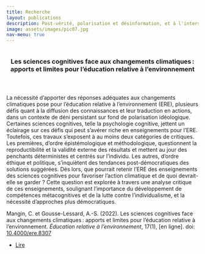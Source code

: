 ```yaml
---
title: Recherche
layout: publications
description: Post-vérité, polarisation et désinformation, et à l'intersection de l'épistémologie et de l'idéologie
image: assets/images/pic07.jpg
nav-menu: true
---
```


<!-- Main -->
<div id="main">

<!-- Two -->
<section id="two" class="spotlights">
	<section>
		<a href="https://doi.org/10.4000/ere.8307" class="image">
			<img src="{% link assets/images/ere.jpg %}" alt="" data-position="center center" />
		</a>
		<div class="content">
			<div class="inner">
				<header class="major">
					<h3>Les sciences cognitives face aux changements climatiques : apports et limites pour l’éducation relative à l’environnement</h3>
				</header>
				<p>La nécessité d’apporter des réponses adéquates aux changements climatiques pose pour l’éducation relative à l’environnement (ERE), plusieurs défis quant à la diffusion des connaissances et leur traduction en actions, dans un contexte de déni persistant sur fond de polarisation idéologique. Certaines sciences cognitives, telle la psychologie cognitive, jettent un éclairage sur ces défis qui peut s’avérer riche en enseignements pour l’ERE. Toutefois, ces travaux s’exposent à au moins deux catégories de critiques. Les premières, d’ordre épistémologique et méthodologique, questionnent la reproductibilité et la validité externe des résultats et mettent au jour des penchants déterministes et centrés sur l’individu. Les autres, d’ordre éthique et politique, s’inquiètent des tendances post-démocratiques des solutions suggérées. Dès lors, que pourrait retenir l’ERE des enseignements des sciences cognitives pour favoriser l’action climatique et de quoi devrait-elle se garder ? Cette question est explorée à travers une analyse critique de ces enseignements, soulignant l’importance du développement de compétences métacognitives et de la lutte contre l’individualisme, et la nécessité d’approches plus démocratiques.</p>
				<p>Mangin, C. et Gousse-Lessard, A.-S. (2022). Les sciences cognitives face aux changements climatiques : apports et limites pour l’éducation relative à l’environnement. <i>Éducation relative à l’environnement</i>, 17(1), [en ligne]. doi: <a href="https://doi.org/10.4000/ere.8307">10.4000/ere.8307</a></p>
				<ul class="actions">
					<li><a href="https://doi.org/10.4000/ere.8307" class="button next" target="_blank">Lire</a></li>
				</ul>
			</div>
		</div>
	</section>
</section>

</div>
